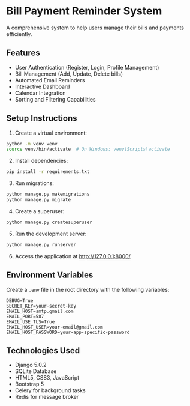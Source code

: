 # Bill Payment Reminder System

A comprehensive system to help users manage their bills and payments efficiently.

## Features

- User Authentication (Register, Login, Profile Management)
- Bill Management (Add, Update, Delete bills)
- Automated Email Reminders
- Interactive Dashboard
- Calendar Integration
- Sorting and Filtering Capabilities

## Setup Instructions

1. Create a virtual environment:
```bash
python -m venv venv
source venv/bin/activate  # On Windows: venv\Scripts\activate
```

2. Install dependencies:
```bash
pip install -r requirements.txt
```

3. Run migrations:
```bash
python manage.py makemigrations
python manage.py migrate
```

4. Create a superuser:
```bash
python manage.py createsuperuser
```

5. Run the development server:
```bash
python manage.py runserver
```

6. Access the application at http://127.0.0.1:8000/

## Environment Variables

Create a `.env` file in the root directory with the following variables:
```
DEBUG=True
SECRET_KEY=your-secret-key
EMAIL_HOST=smtp.gmail.com
EMAIL_PORT=587
EMAIL_USE_TLS=True
EMAIL_HOST_USER=your-email@gmail.com
EMAIL_HOST_PASSWORD=your-app-specific-password
```

## Technologies Used

- Django 5.0.2
- SQLite Database
- HTML5, CSS3, JavaScript
- Bootstrap 5
- Celery for background tasks
- Redis for message broker 